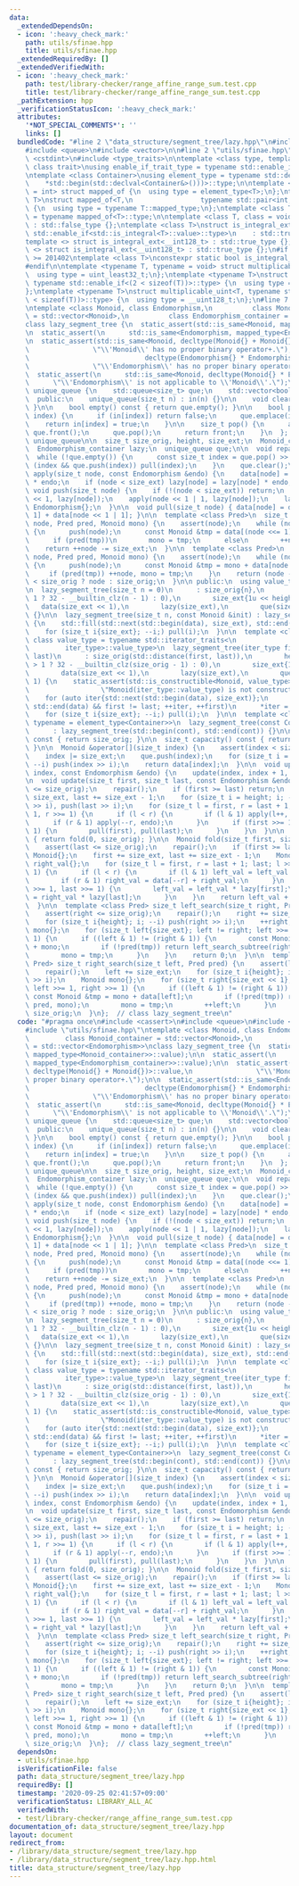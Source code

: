 ```yaml
---
data:
  _extendedDependsOn:
  - icon: ':heavy_check_mark:'
    path: utils/sfinae.hpp
    title: utils/sfinae.hpp
  _extendedRequiredBy: []
  _extendedVerifiedWith:
  - icon: ':heavy_check_mark:'
    path: test/library-checker/range_affine_range_sum.test.cpp
    title: test/library-checker/range_affine_range_sum.test.cpp
  _pathExtension: hpp
  _verificationStatusIcon: ':heavy_check_mark:'
  attributes:
    '*NOT_SPECIAL_COMMENTS*': ''
    links: []
  bundledCode: "#line 2 \"data_structure/segment_tree/lazy.hpp\"\n#include <cassert>\n\
    #include <queue>\n#include <vector>\n\n#line 2 \"utils/sfinae.hpp\"\n#include\
    \ <cstdint>\n#include <type_traits>\n\ntemplate <class type, template <class>\
    \ class trait>\nusing enable_if_trait_type = typename std::enable_if<trait<type>::value>::type;\n\
    \ntemplate <class Container>\nusing element_type = typename std::decay<decltype(\n\
    \    *std::begin(std::declval<Container&>()))>::type;\n\ntemplate <class T, class\
    \ = int> struct mapped_of {\n  using type = element_type<T>;\n};\ntemplate <class\
    \ T>\nstruct mapped_of<T,\n                 typename std::pair<int, typename T::mapped_type>::first_type>\
    \ {\n  using type = typename T::mapped_type;\n};\ntemplate <class T> using mapped_type\
    \ = typename mapped_of<T>::type;\n\ntemplate <class T, class = void> struct is_integral_ext\
    \ : std::false_type {};\ntemplate <class T>\nstruct is_integral_ext<\n    T, typename\
    \ std::enable_if<std::is_integral<T>::value>::type>\n    : std::true_type {};\n\
    template <> struct is_integral_ext<__int128_t> : std::true_type {};\ntemplate\
    \ <> struct is_integral_ext<__uint128_t> : std::true_type {};\n#if __cplusplus\
    \ >= 201402\ntemplate <class T>\nconstexpr static bool is_integral_ext_v = is_integral_ext<T>::value;\n\
    #endif\n\ntemplate <typename T, typename = void> struct multiplicable_uint {\n\
    \  using type = uint_least32_t;\n};\ntemplate <typename T>\nstruct multiplicable_uint<T,\
    \ typename std::enable_if<(2 < sizeof(T))>::type> {\n  using type = uint_least64_t;\n\
    };\ntemplate <typename T>\nstruct multiplicable_uint<T, typename std::enable_if<(4\
    \ < sizeof(T))>::type> {\n  using type = __uint128_t;\n};\n#line 7 \"data_structure/segment_tree/lazy.hpp\"\
    \ntemplate <class Monoid, class Endomorphism,\n          class Monoid_container\
    \ = std::vector<Monoid>,\n          class Endomorphism_container = std::vector<Endomorphism>>\n\
    class lazy_segment_tree {\n  static_assert(std::is_same<Monoid, mapped_type<Monoid_container>>::value);\n\
    \n  static_assert(\n      std::is_same<Endomorphism, mapped_type<Endomorphism_container>>::value);\n\
    \n  static_assert(std::is_same<Monoid, decltype(Monoid{} + Monoid{})>::value,\n\
    \                \"\\'Monoid\\' has no proper binary operator+.\");\n\n  static_assert(std::is_same<Endomorphism,\n\
    \                             decltype(Endomorphism{} * Endomorphism{})>::value,\n\
    \                \"\\'Endomorphism\\' has no proper binary operator*.\");\n\n\
    \  static_assert(\n      std::is_same<Monoid, decltype(Monoid{} * Endomorphism{})>::value,\n\
    \      \"\\'Endomorphism\\' is not applicable to \\'Monoid\\'.\");\n\n  class\
    \ unique_queue {\n    std::queue<size_t> que;\n    std::vector<bool> in;\n\n \
    \  public:\n    unique_queue(size_t n) : in(n) {}\n\n    void clear() { decltype(que)().swap(que);\
    \ }\n\n    bool empty() const { return que.empty(); }\n\n    bool push(size_t\
    \ index) {\n      if (in[index]) return false;\n      que.emplace(index);\n  \
    \    return in[index] = true;\n    }\n\n    size_t pop() {\n      auto front =\
    \ que.front();\n      que.pop();\n      return front;\n    }\n  };  // struct\
    \ unique_queue\n\n  size_t size_orig, height, size_ext;\n  Monoid_container data;\n\
    \  Endomorphism_container lazy;\n  unique_queue que;\n\n  void repair() {\n  \
    \  while (!que.empty()) {\n      const size_t index = que.pop() >> 1;\n      if\
    \ (index && que.push(index)) pull(index);\n    }\n    que.clear();\n  }\n\n  void\
    \ apply(size_t node, const Endomorphism &endo) {\n    data[node] = data[node]\
    \ * endo;\n    if (node < size_ext) lazy[node] = lazy[node] * endo;\n  }\n\n \
    \ void push(size_t node) {\n    if (!(node < size_ext)) return;\n    apply(node\
    \ << 1, lazy[node]);\n    apply(node << 1 | 1, lazy[node]);\n    lazy[node] =\
    \ Endomorphism{};\n  }\n\n  void pull(size_t node) { data[node] = data[node <<\
    \ 1] + data[node << 1 | 1]; }\n\n  template <class Pred>\n  size_t left_search_subtree(size_t\
    \ node, Pred pred, Monoid mono) {\n    assert(node);\n    while (node < size_ext)\
    \ {\n      push(node);\n      const Monoid &tmp = data[(node <<= 1) | 1] + mono;\n\
    \      if (pred(tmp))\n        mono = tmp;\n      else\n        ++node;\n    }\n\
    \    return ++node -= size_ext;\n  }\n\n  template <class Pred>\n  size_t right_search_subtree(size_t\
    \ node, Pred pred, Monoid mono) {\n    assert(node);\n    while (node < size_ext)\
    \ {\n      push(node);\n      const Monoid &tmp = mono + data[node <<= 1];\n \
    \     if (pred(tmp)) ++node, mono = tmp;\n    }\n    return (node -= size_ext)\
    \ < size_orig ? node : size_orig;\n  }\n\n public:\n  using value_type = Monoid;\n\
    \n  lazy_segment_tree(size_t n = 0)\n      : size_orig{n},\n        height(n >\
    \ 1 ? 32 - __builtin_clz(n - 1) : 0),\n        size_ext{1u << height},\n     \
    \   data(size_ext << 1),\n        lazy(size_ext),\n        que(size_ext << 1)\
    \ {}\n\n  lazy_segment_tree(size_t n, const Monoid &init) : lazy_segment_tree(n)\
    \ {\n    std::fill(std::next(std::begin(data), size_ext), std::end(data), init);\n\
    \    for (size_t i{size_ext}; --i;) pull(i);\n  }\n\n  template <class iter_type,\
    \ class value_type = typename std::iterator_traits<\n                        \
    \         iter_type>::value_type>\n  lazy_segment_tree(iter_type first, iter_type\
    \ last)\n      : size_orig(std::distance(first, last)),\n        height(size_orig\
    \ > 1 ? 32 - __builtin_clz(size_orig - 1) : 0),\n        size_ext{1u << height},\n\
    \        data(size_ext << 1),\n        lazy(size_ext),\n        que(size_ext <<\
    \ 1) {\n    static_assert(std::is_constructible<Monoid, value_type>::value,\n\
    \                  \"Monoid(iter_type::value_type) is not constructible.\");\n\
    \    for (auto iter{std::next(std::begin(data), size_ext)};\n         iter !=\
    \ std::end(data) && first != last; ++iter, ++first)\n      *iter = Monoid(*first);\n\
    \    for (size_t i{size_ext}; --i;) pull(i);\n  }\n\n  template <class Container,\
    \ typename = element_type<Container>>\n  lazy_segment_tree(const Container &cont)\n\
    \      : lazy_segment_tree(std::begin(cont), std::end(cont)) {}\n\n  size_t size()\
    \ const { return size_orig; }\n\n  size_t capacity() const { return size_ext;\
    \ }\n\n  Monoid &operator[](size_t index) {\n    assert(index < size_orig);\n\
    \    index |= size_ext;\n    que.push(index);\n    for (size_t i = height; i;\
    \ --i) push(index >> i);\n    return data[index];\n  }\n\n  void update(size_t\
    \ index, const Endomorphism &endo) {\n    update(index, index + 1, endo);\n  }\n\
    \n  void update(size_t first, size_t last, const Endomorphism &endo) {\n    assert(last\
    \ <= size_orig);\n    repair();\n    if (first >= last) return;\n    first +=\
    \ size_ext, last += size_ext - 1;\n    for (size_t i = height; i; --i) push(first\
    \ >> i), push(last >> i);\n    for (size_t l = first, r = last + 1; last; l >>=\
    \ 1, r >>= 1) {\n      if (l < r) {\n        if (l & 1) apply(l++, endo);\n  \
    \      if (r & 1) apply(--r, endo);\n      }\n      if (first >>= 1, last >>=\
    \ 1) {\n        pull(first), pull(last);\n      }\n    }\n  }\n\n  Monoid fold()\
    \ { return fold(0, size_orig); }\n\n  Monoid fold(size_t first, size_t last) {\n\
    \    assert(last <= size_orig);\n    repair();\n    if (first >= last) return\
    \ Monoid{};\n    first += size_ext, last += size_ext - 1;\n    Monoid left_val{},\
    \ right_val{};\n    for (size_t l = first, r = last + 1; last; l >>= 1, r >>=\
    \ 1) {\n      if (l < r) {\n        if (l & 1) left_val = left_val + data[l++];\n\
    \        if (r & 1) right_val = data[--r] + right_val;\n      }\n      if (first\
    \ >>= 1, last >>= 1) {\n        left_val = left_val * lazy[first];\n        right_val\
    \ = right_val * lazy[last];\n      }\n    }\n    return left_val + right_val;\n\
    \  }\n\n  template <class Pred> size_t left_search(size_t right, Pred pred) {\n\
    \    assert(right <= size_orig);\n    repair();\n    right += size_ext - 1;\n\
    \    for (size_t i{height}; i; --i) push(right >> i);\n    ++right;\n    Monoid\
    \ mono{};\n    for (size_t left{size_ext}; left != right; left >>= 1, right >>=\
    \ 1) {\n      if ((left & 1) != (right & 1)) {\n        const Monoid &tmp = data[--right]\
    \ + mono;\n        if (!pred(tmp)) return left_search_subtree(right, pred, mono);\n\
    \        mono = tmp;\n      }\n    }\n    return 0;\n  }\n\n  template <class\
    \ Pred> size_t right_search(size_t left, Pred pred) {\n    assert(left <= size_orig);\n\
    \    repair();\n    left += size_ext;\n    for (size_t i{height}; i; --i) push(left\
    \ >> i);\n    Monoid mono{};\n    for (size_t right{size_ext << 1}; left != right;\
    \ left >>= 1, right >>= 1) {\n      if ((left & 1) != (right & 1)) {\n       \
    \ const Monoid &tmp = mono + data[left];\n        if (!pred(tmp)) return right_search_subtree(left,\
    \ pred, mono);\n        mono = tmp;\n        ++left;\n      }\n    }\n    return\
    \ size_orig;\n  }\n};  // class lazy_segment_tree\n"
  code: "#pragma once\n#include <cassert>\n#include <queue>\n#include <vector>\n\n\
    #include \"utils/sfinae.hpp\"\ntemplate <class Monoid, class Endomorphism,\n \
    \         class Monoid_container = std::vector<Monoid>,\n          class Endomorphism_container\
    \ = std::vector<Endomorphism>>\nclass lazy_segment_tree {\n  static_assert(std::is_same<Monoid,\
    \ mapped_type<Monoid_container>>::value);\n\n  static_assert(\n      std::is_same<Endomorphism,\
    \ mapped_type<Endomorphism_container>>::value);\n\n  static_assert(std::is_same<Monoid,\
    \ decltype(Monoid{} + Monoid{})>::value,\n                \"\\'Monoid\\' has no\
    \ proper binary operator+.\");\n\n  static_assert(std::is_same<Endomorphism,\n\
    \                             decltype(Endomorphism{} * Endomorphism{})>::value,\n\
    \                \"\\'Endomorphism\\' has no proper binary operator*.\");\n\n\
    \  static_assert(\n      std::is_same<Monoid, decltype(Monoid{} * Endomorphism{})>::value,\n\
    \      \"\\'Endomorphism\\' is not applicable to \\'Monoid\\'.\");\n\n  class\
    \ unique_queue {\n    std::queue<size_t> que;\n    std::vector<bool> in;\n\n \
    \  public:\n    unique_queue(size_t n) : in(n) {}\n\n    void clear() { decltype(que)().swap(que);\
    \ }\n\n    bool empty() const { return que.empty(); }\n\n    bool push(size_t\
    \ index) {\n      if (in[index]) return false;\n      que.emplace(index);\n  \
    \    return in[index] = true;\n    }\n\n    size_t pop() {\n      auto front =\
    \ que.front();\n      que.pop();\n      return front;\n    }\n  };  // struct\
    \ unique_queue\n\n  size_t size_orig, height, size_ext;\n  Monoid_container data;\n\
    \  Endomorphism_container lazy;\n  unique_queue que;\n\n  void repair() {\n  \
    \  while (!que.empty()) {\n      const size_t index = que.pop() >> 1;\n      if\
    \ (index && que.push(index)) pull(index);\n    }\n    que.clear();\n  }\n\n  void\
    \ apply(size_t node, const Endomorphism &endo) {\n    data[node] = data[node]\
    \ * endo;\n    if (node < size_ext) lazy[node] = lazy[node] * endo;\n  }\n\n \
    \ void push(size_t node) {\n    if (!(node < size_ext)) return;\n    apply(node\
    \ << 1, lazy[node]);\n    apply(node << 1 | 1, lazy[node]);\n    lazy[node] =\
    \ Endomorphism{};\n  }\n\n  void pull(size_t node) { data[node] = data[node <<\
    \ 1] + data[node << 1 | 1]; }\n\n  template <class Pred>\n  size_t left_search_subtree(size_t\
    \ node, Pred pred, Monoid mono) {\n    assert(node);\n    while (node < size_ext)\
    \ {\n      push(node);\n      const Monoid &tmp = data[(node <<= 1) | 1] + mono;\n\
    \      if (pred(tmp))\n        mono = tmp;\n      else\n        ++node;\n    }\n\
    \    return ++node -= size_ext;\n  }\n\n  template <class Pred>\n  size_t right_search_subtree(size_t\
    \ node, Pred pred, Monoid mono) {\n    assert(node);\n    while (node < size_ext)\
    \ {\n      push(node);\n      const Monoid &tmp = mono + data[node <<= 1];\n \
    \     if (pred(tmp)) ++node, mono = tmp;\n    }\n    return (node -= size_ext)\
    \ < size_orig ? node : size_orig;\n  }\n\n public:\n  using value_type = Monoid;\n\
    \n  lazy_segment_tree(size_t n = 0)\n      : size_orig{n},\n        height(n >\
    \ 1 ? 32 - __builtin_clz(n - 1) : 0),\n        size_ext{1u << height},\n     \
    \   data(size_ext << 1),\n        lazy(size_ext),\n        que(size_ext << 1)\
    \ {}\n\n  lazy_segment_tree(size_t n, const Monoid &init) : lazy_segment_tree(n)\
    \ {\n    std::fill(std::next(std::begin(data), size_ext), std::end(data), init);\n\
    \    for (size_t i{size_ext}; --i;) pull(i);\n  }\n\n  template <class iter_type,\
    \ class value_type = typename std::iterator_traits<\n                        \
    \         iter_type>::value_type>\n  lazy_segment_tree(iter_type first, iter_type\
    \ last)\n      : size_orig(std::distance(first, last)),\n        height(size_orig\
    \ > 1 ? 32 - __builtin_clz(size_orig - 1) : 0),\n        size_ext{1u << height},\n\
    \        data(size_ext << 1),\n        lazy(size_ext),\n        que(size_ext <<\
    \ 1) {\n    static_assert(std::is_constructible<Monoid, value_type>::value,\n\
    \                  \"Monoid(iter_type::value_type) is not constructible.\");\n\
    \    for (auto iter{std::next(std::begin(data), size_ext)};\n         iter !=\
    \ std::end(data) && first != last; ++iter, ++first)\n      *iter = Monoid(*first);\n\
    \    for (size_t i{size_ext}; --i;) pull(i);\n  }\n\n  template <class Container,\
    \ typename = element_type<Container>>\n  lazy_segment_tree(const Container &cont)\n\
    \      : lazy_segment_tree(std::begin(cont), std::end(cont)) {}\n\n  size_t size()\
    \ const { return size_orig; }\n\n  size_t capacity() const { return size_ext;\
    \ }\n\n  Monoid &operator[](size_t index) {\n    assert(index < size_orig);\n\
    \    index |= size_ext;\n    que.push(index);\n    for (size_t i = height; i;\
    \ --i) push(index >> i);\n    return data[index];\n  }\n\n  void update(size_t\
    \ index, const Endomorphism &endo) {\n    update(index, index + 1, endo);\n  }\n\
    \n  void update(size_t first, size_t last, const Endomorphism &endo) {\n    assert(last\
    \ <= size_orig);\n    repair();\n    if (first >= last) return;\n    first +=\
    \ size_ext, last += size_ext - 1;\n    for (size_t i = height; i; --i) push(first\
    \ >> i), push(last >> i);\n    for (size_t l = first, r = last + 1; last; l >>=\
    \ 1, r >>= 1) {\n      if (l < r) {\n        if (l & 1) apply(l++, endo);\n  \
    \      if (r & 1) apply(--r, endo);\n      }\n      if (first >>= 1, last >>=\
    \ 1) {\n        pull(first), pull(last);\n      }\n    }\n  }\n\n  Monoid fold()\
    \ { return fold(0, size_orig); }\n\n  Monoid fold(size_t first, size_t last) {\n\
    \    assert(last <= size_orig);\n    repair();\n    if (first >= last) return\
    \ Monoid{};\n    first += size_ext, last += size_ext - 1;\n    Monoid left_val{},\
    \ right_val{};\n    for (size_t l = first, r = last + 1; last; l >>= 1, r >>=\
    \ 1) {\n      if (l < r) {\n        if (l & 1) left_val = left_val + data[l++];\n\
    \        if (r & 1) right_val = data[--r] + right_val;\n      }\n      if (first\
    \ >>= 1, last >>= 1) {\n        left_val = left_val * lazy[first];\n        right_val\
    \ = right_val * lazy[last];\n      }\n    }\n    return left_val + right_val;\n\
    \  }\n\n  template <class Pred> size_t left_search(size_t right, Pred pred) {\n\
    \    assert(right <= size_orig);\n    repair();\n    right += size_ext - 1;\n\
    \    for (size_t i{height}; i; --i) push(right >> i);\n    ++right;\n    Monoid\
    \ mono{};\n    for (size_t left{size_ext}; left != right; left >>= 1, right >>=\
    \ 1) {\n      if ((left & 1) != (right & 1)) {\n        const Monoid &tmp = data[--right]\
    \ + mono;\n        if (!pred(tmp)) return left_search_subtree(right, pred, mono);\n\
    \        mono = tmp;\n      }\n    }\n    return 0;\n  }\n\n  template <class\
    \ Pred> size_t right_search(size_t left, Pred pred) {\n    assert(left <= size_orig);\n\
    \    repair();\n    left += size_ext;\n    for (size_t i{height}; i; --i) push(left\
    \ >> i);\n    Monoid mono{};\n    for (size_t right{size_ext << 1}; left != right;\
    \ left >>= 1, right >>= 1) {\n      if ((left & 1) != (right & 1)) {\n       \
    \ const Monoid &tmp = mono + data[left];\n        if (!pred(tmp)) return right_search_subtree(left,\
    \ pred, mono);\n        mono = tmp;\n        ++left;\n      }\n    }\n    return\
    \ size_orig;\n  }\n};  // class lazy_segment_tree\n"
  dependsOn:
  - utils/sfinae.hpp
  isVerificationFile: false
  path: data_structure/segment_tree/lazy.hpp
  requiredBy: []
  timestamp: '2020-09-25 02:41:57+09:00'
  verificationStatus: LIBRARY_ALL_AC
  verifiedWith:
  - test/library-checker/range_affine_range_sum.test.cpp
documentation_of: data_structure/segment_tree/lazy.hpp
layout: document
redirect_from:
- /library/data_structure/segment_tree/lazy.hpp
- /library/data_structure/segment_tree/lazy.hpp.html
title: data_structure/segment_tree/lazy.hpp
---
```

